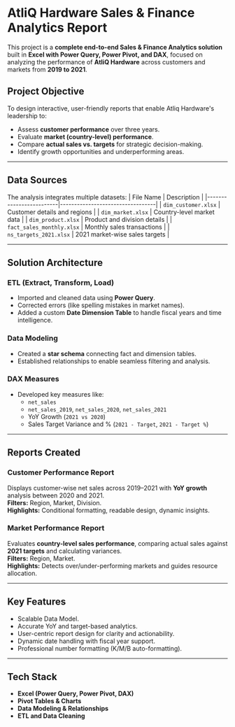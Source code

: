 # AtliQ Hardware Sales & Finance Analytics Report

This project is a **complete end-to-end Sales & Finance Analytics solution** built in **Excel with Power Query, Power Pivot, and DAX**, focused on analyzing the performance of **AtliQ Hardware** across customers and markets from **2019 to 2021**.

## Project Objective

To design interactive, user-friendly reports that enable Atliq Hardware's leadership to:
- Assess **customer performance** over three years.
- Evaluate **market (country-level) performance**.
- Compare **actual sales vs. targets** for strategic decision-making.
- Identify growth opportunities and underperforming areas.

---

## Data Sources
The analysis integrates multiple datasets:
| File Name               | Description                      |
|-------------------------|----------------------------------|
| `dim_customer.xlsx`     | Customer details and regions    |
| `dim_market.xlsx`       | Country-level market data       |
| `dim_product.xlsx`      | Product and division details    |
| `fact_sales_monthly.xlsx` | Monthly sales transactions     |
| `ns_targets_2021.xlsx`  | 2021 market-wise sales targets  |

---

## Solution Architecture

### ETL (Extract, Transform, Load)
- Imported and cleaned data using **Power Query**.
- Corrected errors (like spelling mistakes in market names).
- Added a custom **Date Dimension Table** to handle fiscal years and time intelligence.

### Data Modeling
- Created a **star schema** connecting fact and dimension tables.
- Established relationships to enable seamless filtering and analysis.

### DAX Measures
- Developed key measures like:
  - `net_sales`
  - `net_sales_2019`, `net_sales_2020`, `net_sales_2021`
  - YoY Growth (`2021 vs 2020`)
  - Sales Target Variance and % (`2021 - Target`, `2021 - Target %`)

---

## Reports Created

### **Customer Performance Report**
Displays customer-wise net sales across 2019–2021 with **YoY growth** analysis between 2020 and 2021.  
**Filters:** Region, Market, Division.  
**Highlights:** Conditional formatting, readable design, dynamic insights.

### **Market Performance Report**
Evaluates **country-level sales performance**, comparing actual sales against **2021 targets** and calculating variances.  
**Filters:** Region, Market.  
**Highlights:** Detects over/under-performing markets and guides resource allocation.

---

## Key Features
- Scalable Data Model.
- Accurate YoY and target-based analytics.
- User-centric report design for clarity and actionability.
- Dynamic date handling with fiscal year support.
- Professional number formatting (K/M/B auto-formatting).

---

## Tech Stack
- **Excel (Power Query, Power Pivot, DAX)**
- **Pivot Tables & Charts**
- **Data Modeling & Relationships**
- **ETL and Data Cleaning**
